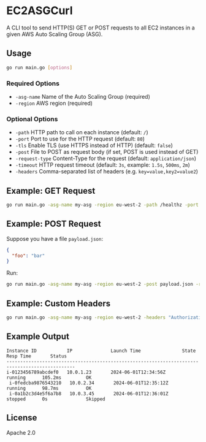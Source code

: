 # EC2ASGCurl

A CLI tool to send HTTP(S) GET or POST requests to all EC2 instances in a given AWS Auto Scaling Group (ASG).

## Usage

```sh
go run main.go [options]
```

### Required Options

- `-asg-name`      Name of the Auto Scaling Group (required)
- `-region`        AWS region (required)

### Optional Options

- `-path`          HTTP path to call on each instance (default: `/`)
- `-port`          Port to use for the HTTP request (default: `80`)
- `-tls`           Enable TLS (use HTTPS instead of HTTP) (default: `false`)
- `-post`          File to POST as request body (if set, POST is used instead of GET)
- `-request-type`  Content-Type for the request (default: `application/json`)
- `-timeout`       HTTP request timeout (default: `3s`, example: `1.5s`, `500ms`, `2m`)
- `-headers`       Comma-separated list of headers (e.g. `key=value,key2=value2`)

## Example: GET Request

```sh
go run main.go -asg-name my-asg -region eu-west-2 -path /healthz -port 8080
```

## Example: POST Request

Suppose you have a file `payload.json`:

```json
{
  "foo": "bar"
}
```

Run:

```sh
go run main.go -asg-name my-asg -region eu-west-2 -post payload.json -request-type application/json -path /api/submit
```

## Example: Custom Headers

```sh
go run main.go -asg-name my-asg -region eu-west-2 -headers "Authorization=Bearer123,Custom-Header=Value"
```

## Example Output

```
Instance ID           IP              Launch Time               State        Resp Time       Status
-----------------------------------------------------------------------------------------------
i-0123456789abcdef0   10.0.1.23       2024-06-01T12:34:56Z      running      105.2ms         OK
 i-0fedcba9876543210   10.0.2.34       2024-06-01T12:35:12Z      running      98.7ms          OK
 i-0a1b2c3d4e5f6a7b8   10.0.3.45       2024-06-01T12:36:01Z      stopped      0s              Skipped
```

## License

Apache 2.0 